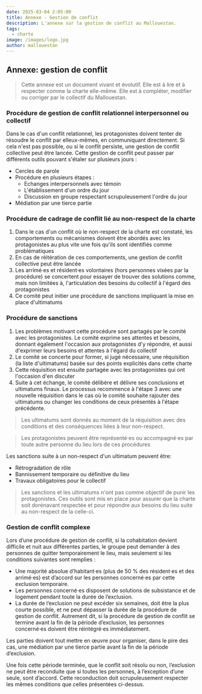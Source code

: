 ```yaml
---
date: 2025-03-04 2:05:00
title: Annexe - Gestion de conflit
description: L'annexe sur la gestion de conflit au Mallouestan. 
tags:
  - charte
image: /images/logo.jpg
author: mallouestan
---
```


## Annexe: gestion de conflit

> Cette annexe est un document vivant et évolutif. Elle est à lire et à respecter comme la charte elle-même. Elle est à compléter, modifier ou corriger par le collectif du Mallouestan.

### Procédure de gestion de conflit relationnel interpersonnel ou collectif

Dans le cas d'un conflit relationnel, les protagonistes doivent tenter de résoudre le conflit par elleux-mêmes, en communiquant directement. Si cela n'est pas possible, ou si le conflit persiste, une gestion de conflit collective peut être lancée. Cette gestion de conflit peut passer par différents outils pouvant s'étaler sur plusieurs jours :

- Cercles de parole
- Procédure en plusieurs étapes :
  - Echanges interpersonnels avec témoin
  - L'établissement d'un ordre du jour
  - Discussion en groupe respectant scrupuleusement l'ordre du jour
- Médiation par une tierce partie

### Procédure de cadrage de conflit lié au non-respect de la charte

1. Dans le cas d'un conflit où le non-respect de la charte est constaté, les comportements ou mécanismes doivent être abordés avec les protagonistes au plus vite une fois qu'ils sont identifiés comme problématiques
2. En cas de réitération de ces comportements, une gestion de conflit collective peut être lancée
3. Les arrimé·es et résident·es volontaires (hors personnes visées par la procédure) se concertent pour essayer de trouver des solutions comme, mais non limitées à, l'articulation des besoins du collectif à l'égard des protagonistes
4. Ce comité peut initier une procédure de sanctions impliquant la mise en place d'ultimatums

### Procédure de sanctions

1. Les problèmes motivant cette procédure sont partagés par le comité avec les protagonistes. Le comité exprime ses attentes et besoins, donnant également l'occasion aux protagonistes d'y répondre, et aussi d'exprimer leurs besoins et attentes à l'égard du collectif
2. Le comité se concerte pour former, si jugé nécessaire, une réquisition (la liste d'ultimatums) basée sur des points explicités dans cette charte
3. Cette réquisition est ensuite partagée avec les protagonistes qui ont l'occasion d'en discuter
4. Suite à cet échange,  le comité délibère et délivre ses conclusions et ultimatums finaux. Le processus recommence à l'étape 3 avec une nouvelle réquisition dans le cas où le comité souhaite rajouter des ultimatums ou changer les conditions de ceux présentés à l'étape précédente.

> Les ultimatums sont donnés au moment de la réquisition avec des conditions et des conséquences liées à leur non-respect. 

> Les protagonistes peuvent être représenté·es ou accompagné·es par toute autre personne du lieu lors de ces procédures

Les sanctions suite à un non-respect d'un ultimatum peuvent être:
- Rétrogradation de rôle
- Bannissement temporaire ou définitive du lieu
- Travaux obligatoires pour le collectif

> Les sanctions et les ultimatums n'ont pas comme objectif de punir les protagonistes. Ces outils sont mis en place pour assurer que la charte soit dorénavant respectée et pour répondre aux besoins du lieu suite au non-respect de la celle-ci.

### Gestion de conflit complexe

Lors d’une procédure de gestion de conflit, si la cohabitation devient difficile et nuit aux différentes parties, le groupe peut demander à des personnes de quitter temporairement le lieu, mais seulement si les conditions suivantes sont remplies :

- Une majorité absolue d’habitant·es (plus de 50 % des résident·es et des arrimé·es) est d’accord sur les personnes concerné·es par cette exclusion temporaire.
- Les personnes concerné·es disposent de solutions de subsistance et de logement pendant toute la durée de l’exclusion.
- La durée de l’exclusion ne peut excéder six semaines, doit être la plus courte possible, et ne peut dépasser la durée de la procédure de gestion de conflit. Autrement dit, si la procédure de gestion de conflit se termine avant la fin de la période d’exclusion, les personnes concerné·es doivent être réintégré·es immédiatement.

Les parties doivent tout mettre en œuvre pour organiser, dans le pire des cas, une médiation par une tierce partie avant la fin de la période d’exclusion.

Une fois cette période terminée, que le conflit soit résolu ou non, l’exclusion ne peut être reconduite que si toutes les personnes, à l’exception d’une seule, sont d’accord. Cette reconduction doit scrupuleusement respecter les mêmes conditions que celles présentées ci-dessus.
